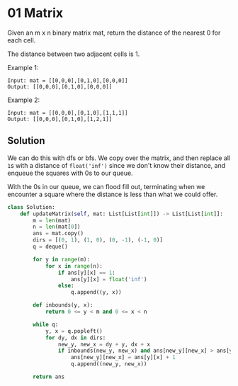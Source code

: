 # 01 Matrix

Given an m x n binary matrix mat, return the distance of the nearest 0 for each cell.

The distance between two adjacent cells is 1.

Example 1:

```
Input: mat = [[0,0,0],[0,1,0],[0,0,0]]
Output: [[0,0,0],[0,1,0],[0,0,0]]
```

Example 2:

```
Input: mat = [[0,0,0],[0,1,0],[1,1,1]]
Output: [[0,0,0],[0,1,0],[1,2,1]]
```

## Solution

We can do this with dfs or bfs. We copy over the matrix, and then
replace all `1`s with a distance of `float('inf')` since we don't know
their distance, and enqueue the squares with 0s to our queue.

With the 0s in our queue, we can flood fill out, terminating when we
encounter a square where the distance is less than what we could offer.

```py
class Solution:
    def updateMatrix(self, mat: List[List[int]]) -> List[List[int]]:
        m = len(mat)
        n = len(mat[0])
        ans = mat.copy()
        dirs = [(0, 1), (1, 0), (0, -1), (-1, 0)]
        q = deque()

        for y in range(m):
            for x in range(n):
                if ans[y][x] == 1:
                    ans[y][x] = float('inf')
                else:
                    q.append((y, x))

        def inbounds(y, x):
            return 0 <= y < m and 0 <= x < n

        while q:
            y, x = q.popleft()
            for dy, dx in dirs:
                new_y, new_x = dy + y, dx + x
                if inbounds(new_y, new_x) and ans[new_y][new_x] > ans[y][x] + 1:
                    ans[new_y][new_x] = ans[y][x] + 1
                    q.append((new_y, new_x))

        return ans
```
